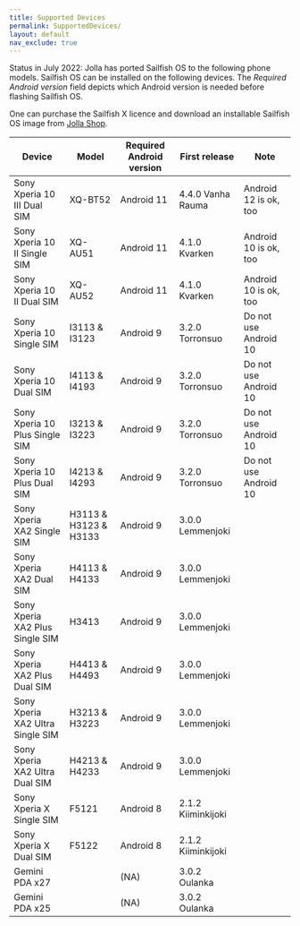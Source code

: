 ```yaml
---
title: Supported Devices
permalink: SupportedDevices/
layout: default
nav_exclude: true
---
```


Status in July 2022: Jolla has ported Sailfish OS to the following phone models. Sailfish OS can be installed
on the following devices. The *Required Android version* field depicts which Android version is needed before
flashing Sailfish OS.

One can purchase the Sailfish X licence and download an installable Sailfish OS image from [Jolla Shop](https://shop.jolla.com).


| Device                           | Model                 | Required Android version  | First release       | Note                    |
| -------------------------------- |-----------------------| ------------------------- | ------------------- | ----------------------- |
| Sony Xperia 10 III Dual SIM      | XQ-BT52               | Android 11                | 4.4.0 Vanha Rauma   | Android 12 is ok, too   |
| Sony Xperia 10 II Single SIM     | XQ-AU51               | Android 11                | 4.1.0 Kvarken       | Android 10 is ok, too   |
| Sony Xperia 10 II Dual SIM       | XQ-AU52               | Android 11                | 4.1.0 Kvarken       | Android 10 is ok, too   |
| Sony Xperia 10 Single SIM        | I3113 & I3123         | Android 9                 | 3.2.0 Torronsuo     | Do not use Android 10   |
| Sony Xperia 10 Dual SIM          | I4113 & I4193         | Android 9                 | 3.2.0 Torronsuo     | Do not use Android 10   |
| Sony Xperia 10 Plus Single SIM   | I3213 & I3223         | Android 9                 | 3.2.0 Torronsuo     | Do not use Android 10   |
| Sony Xperia 10 Plus Dual SIM     | I4213 & I4293         | Android 9                 | 3.2.0 Torronsuo     | Do not use Android 10   |
| Sony Xperia XA2 Single SIM       | H3113 & H3123 & H3133 | Android 9                 | 3.0.0 Lemmenjoki    |                         |
| Sony Xperia XA2 Dual SIM         | H4113 & H4133         | Android 9                 | 3.0.0 Lemmenjoki    |                         |
| Sony Xperia XA2 Plus Single SIM  | H3413                 | Android 9                 | 3.0.0 Lemmenjoki    |                         |
| Sony Xperia XA2 Plus Dual SIM    | H4413 & H4493         | Android 9                 | 3.0.0 Lemmenjoki    |                         |
| Sony Xperia XA2 Ultra Single SIM | H3213 & H3223         | Android 9                 | 3.0.0 Lemmenjoki    |                         |
| Sony Xperia XA2 Ultra Dual SIM   | H4213 & H4233         | Android 9                 | 3.0.0 Lemmenjoki    |                         |
| Sony Xperia X Single SIM         | F5121                 | Android 8                 | 2.1.2 Kiiminkijoki  |                         |
| Sony Xperia X Dual SIM           | F5122                 | Android 8                 | 2.1.2 Kiiminkijoki  |                         |
| Gemini PDA x27                   |                       | (NA)                      | 3.0.2 Oulanka       |                         |
| Gemini PDA x25                   |                       | (NA)                      | 3.0.2 Oulanka       |                         |
